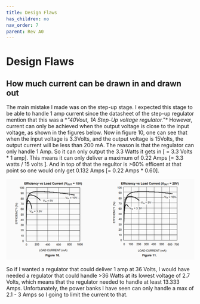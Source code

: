 ```yaml
---
title: Design Flaws
has_children: no
nav_order: 7
parent: Rev A0
---
```




# Design Flaws

## How much current can be drawn in and drawn out

The main mistake I made was on the step-up stage. I expected this stage to be able to handle 1 amp current since the datasheet of the step-up regulator mention that this was a **"40Vout, 1A Step-Up voltage regulator."\** However, current can only be achieved when the output voltage is close to the input voltage, as shown in the figures below. Now in figure 10, one can see that when the input voltage is 3.3Volts, and the output voltage is 15Volts, the output current will be less than 200 mA. The reason is that the regulator can only handle 1 Amp. So it can only output the 3.3 Watts it gets in [ = 3.3 Volts * 1 amp]. This means it can only deliver a maximum of 0.22 Amps [= 3.3 watts / 15 volts ]. And in top of that the regultor is >60% efficent at that point so one would only get  0.132 Amps [= 0.22 Amps * 0.60].

![LMR64010 current chart](https://raw.githubusercontent.com/edmugu/arduino_adjustable_power_supply/master/documentation/snippets/lmr64010_current_chart.PNG)

So if I wanted a regulator that could deliver 1 amp at 36 Volts, I would have needed a regulator that could handle >36 Watts at its lowest voltage of 2.7 Volts, which means that the regulator needed to handle at least 13.333 Amps. Unfortunately, the power banks I have seen can only handle a max of 2.1 - 3 Amps so I going to limit the current to that. 







